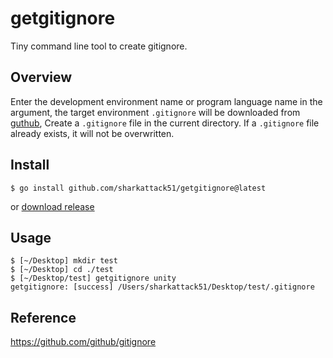 getgitignore
===

Tiny command line tool to create gitignore.

## Overview

Enter the development environment name or program language name in the argument,
the target environment `.gitignore` will be downloaded from [guthub](https://github.com/github/gitignore),
Create a `.gitignore` file in the current directory.
If a `.gitignore` file already exists, it will not be overwritten.

## Install

```
$ go install github.com/sharkattack51/getgitignore@latest
```

or [download release](https://github.com/sharkattack51/getgitignore/releases)

## Usage

```
$ [~/Desktop] mkdir test
$ [~/Desktop] cd ./test
$ [~/Desktop/test] getgitignore unity
getgitignore: [success] /Users/sharkattack51/Desktop/test/.gitignore
```

## Reference

https://github.com/github/gitignore
